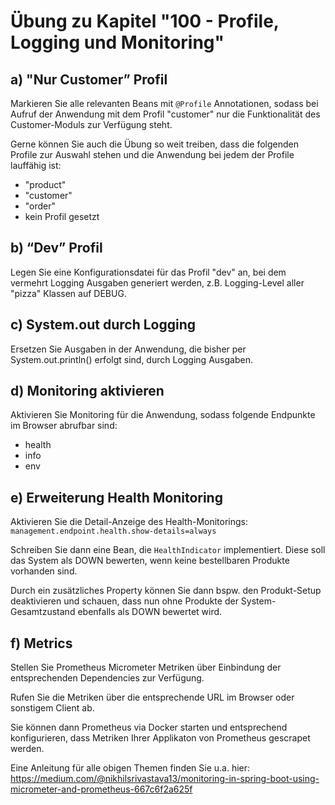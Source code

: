 # Übung zu Kapitel "100 - Profile, Logging und Monitoring"

## a) "Nur Customer” Profil

Markieren Sie alle relevanten Beans mit `@Profile` Annotationen, sodass bei Aufruf 
der Anwendung mit dem Profil "customer" nur die Funktionalität des Customer-Moduls 
zur Verfügung steht.

Gerne können Sie auch die Übung so weit treiben, dass die folgenden Profile zur Auswahl 
stehen und die Anwendung bei jedem der Profile lauffähig ist:
* "product"
* "customer"
* "order"
* kein Profil gesetzt

## b) “Dev” Profil

Legen Sie eine Konfigurationsdatei für das Profil "dev" an, bei dem vermehrt 
Logging Ausgaben generiert werden, z.B. Logging-Level aller "pizza" Klassen auf DEBUG.

## c) System.out durch Logging

Ersetzen Sie Ausgaben in der Anwendung, die bisher per System.out.println() erfolgt sind, 
durch Logging Ausgaben.

## d) Monitoring aktivieren

Aktivieren Sie Monitoring für die Anwendung, sodass folgende Endpunkte im Browser abrufbar sind:
* health
* info
* env

## e) Erweiterung Health Monitoring

Aktivieren Sie die Detail-Anzeige des Health-Monitorings:
`management.endpoint.health.show-details=always`

Schreiben Sie dann eine Bean, die `HealthIndicator` implementiert. Diese soll das System als
DOWN bewerten, wenn keine bestellbaren Produkte vorhanden sind.

Durch ein zusätzliches Property können Sie dann bspw. den Produkt-Setup deaktivieren und schauen,
dass nun ohne Produkte der System-Gesamtzustand ebenfalls als DOWN bewertet wird.

## f) Metrics

Stellen Sie Prometheus Micrometer Metriken über Einbindung der entsprechenden Dependencies
zur Verfügung.

Rufen Sie die Metriken über die entsprechende URL im Browser oder sonstigem Client ab.

Sie können dann Prometheus via Docker starten und entsprechend konfigurieren, dass Metriken
Ihrer Applikaton von Prometheus gescrapet werden.

Eine Anleitung für alle obigen Themen finden Sie u.a. hier:
https://medium.com/@nikhilsrivastava13/monitoring-in-spring-boot-using-micrometer-and-prometheus-667c6f2a625f

